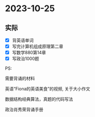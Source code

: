 # 2023-10-25


## 实际
- [x] 背英语单词
- [x] 写完计算机组成原理第二章
- [x] 写数学880第14章
- [x] 写政治1000题  

PS:

需要背诵的材料

英语“Fiona的英语美食”的视频, 关于大小作文

数据结构经典算法，真题的代码写法

政治肖秀荣背诵手册

